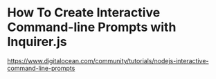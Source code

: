 # How To Create Interactive Command-line Prompts with Inquirer.js

https://www.digitalocean.com/community/tutorials/nodejs-interactive-command-line-prompts